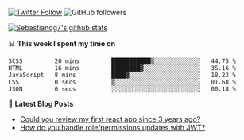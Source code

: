 <!--
[![visitors](https://visitor-badge.glitch.me/badge?page_id=sebastiandg7.sebastiandg7)](https://github.com/sebastiandg7)
-->
[![Twitter Follow](https://img.shields.io/twitter/follow/sebastiandg7?style=social&label=Follow)](https://twitter.com/sebastiandg7)
![GitHub followers](https://img.shields.io/github/followers/sebastiandg7?label=Follow&style=social)

[![Sebastiandg7's github stats](https://github-readme-stats.vercel.app/api?username=sebastiandg7)](https://github.com/anuraghazra/github-readme-stats)

📊 **This week I spent my time on**
<!--START_SECTION:waka-->
```text
SCSS         20 mins         ███████████▒░░░░░░░░░░░░░   44.75 % 
HTML         16 mins         ████████▓░░░░░░░░░░░░░░░░   35.16 % 
JavaScript   8 mins          ████▓░░░░░░░░░░░░░░░░░░░░   18.23 % 
CSS          0 secs          ▒░░░░░░░░░░░░░░░░░░░░░░░░   01.68 % 
JSON         0 secs          ░░░░░░░░░░░░░░░░░░░░░░░░░   00.18 % 
```
<!--END_SECTION:waka-->

📕 **Latest Blog Posts**
<!-- BLOG-POST-LIST:START -->
- [Could you review my first react app since 3 years ago?](https://dev.to/sebastiandg7/could-you-review-my-first-react-app-since-3-years-ago-3nbh)
- [How do you handle role/permissions updates with JWT?](https://dev.to/sebastiandg7/how-do-you-handle-role-permissions-updates-with-jwt-3778)
<!-- BLOG-POST-LIST:END -->
